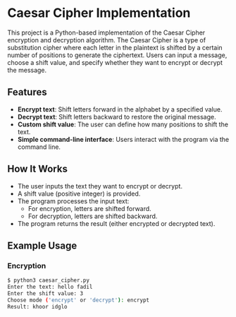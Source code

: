 # Caesar Cipher Implementation

This project is a Python-based implementation of the Caesar Cipher encryption and decryption algorithm. The Caesar Cipher is a type of substitution cipher where each letter in the plaintext is shifted by a certain number of positions to generate the ciphertext. Users can input a message, choose a shift value, and specify whether they want to encrypt or decrypt the message.

## Features

- **Encrypt text**: Shift letters forward in the alphabet by a specified value.
- **Decrypt text**: Shift letters backward to restore the original message.
- **Custom shift value**: The user can define how many positions to shift the text.
- **Simple command-line interface**: Users interact with the program via the command line.

## How It Works

- The user inputs the text they want to encrypt or decrypt.
- A shift value (positive integer) is provided.
- The program processes the input text:
  - For encryption, letters are shifted forward.
  - For decryption, letters are shifted backward.
- The program returns the result (either encrypted or decrypted text).

## Example Usage

### Encryption
```bash
$ python3 caesar_cipher.py
Enter the text: hello fadil
Enter the shift value: 3
Choose mode ('encrypt' or 'decrypt'): encrypt
Result: khoor idglo
